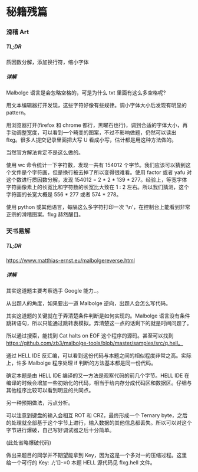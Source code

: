 # 秘籍残篇
### 滑稽 Art
##### TL;DR
质因数分解，添加换行符，缩小字体
##### 详解
Malbolge 语言是会忽略空格的，可是为什么 txt 里面有这么多空格呢?

用文本编辑器打开发现，这些字符好像有些规律。调小字体大小后发现有明显的 pattern。

用浏览器打开(firefox 和 chrome 都行，黑曜石也行)，调到合适的字体大小，再手动调整宽度，可以看到一个畸变的图案，不过不影响做题，仍然可以读出 flxg。很多人提交记录里面把大写 U 看成小写，估计都是用这种方法做的。

当然官方解法肯定不是这么做的。

使用 wc 命令统计一下字符数，发现一共有 154012 个字节。我们应该可以猜到这个文件是个字符画，但是换行被去掉了所以变得很难看。使用 factor 或者 yafu 对这个数进行质因数分解，发现 154012 = 2 * 2 * 139 * 277。经验上，等宽字体字符画像素上的长宽比和字符数的长宽比大致在 1 : 2 左右。所以我们猜测，这个字符画的长宽大概是 556 * 277 或者 574 * 278。

使用 python 或其他语言，每隔这么多字符打印一次 '\n'，在控制台上能看到非常正宗的滑稽图案。flxg 赫然醒目。
### 天书易解
##### TL;DR
https://www.matthias-ernst.eu/malbolgereverse.html
##### 详解
其实这道题主要考察选手 Google 能力..。

从出题人的角度，如果要出一道 Malbolge 逆向，出题人会怎么写代码。

其实这道题的关键就在于弄清楚条件判断是如何实现的。Malbolge 语言没有条件跳转语句，所以只能通过跳转表模拟。弄清楚这一点的话剩下的就是时间问题了。

所以通过搜索，能找到 Cat halts on EOF 这个程序的源码。甚至可以找到 https://github.com/zb3/malbolge-tools/blob/master/samples/src/q.hell。

通过 HELL IDE 反汇编，可以看到这份代码与本题之间的相似程度非常之高。实际上，许多 Malbolge 程序处理 if 判断的方法基本都是同一份代码。

确定本题是由 HELL IDE 编译的又一方法是观察代码的前几个字节。HELL IDE 在编译的时候会增加一些初始化的代码，相当于给内存分成代码区和数据区。仔细与其他程序比较可以看到明显的共同点。

另一种预期做法，污点分析。

可以注意到键盘的输入会相互 ROT 和 CRZ，最终形成一个 Ternary byte，之后的处理就全部基于这个字节上进行，输入数据的其他信息都丢失。所以可以对这个字节进行爆破，自己写好调试器之后十分简单。

(此处省略爆破代码)

做出来题目的同学并不期望能拿到 Key，因为这是一个多对一的压缩过程。这里给一个可行的 Key: ./;'[]-=0
本题 HELL 源代码见 flxg.hell 文件。